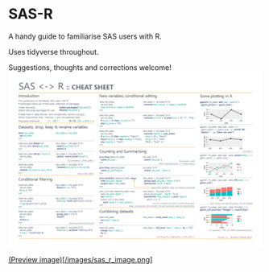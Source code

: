 # SAS-R
A handy guide to familiarise SAS users with R. 

Uses tidyverse throughout.

Suggestions, thoughts and corrections welcome!
[![Preview image](/images/sas_r_image.png)](https://github.com/brendanjodowd/SAS-R/blob/master/sas-r%20cheatsheet.pdf)

[(Preview image)[/images/sas_r_image.png]](https://github.com/brendanjodowd/SAS-R/blob/master/sas-r%20cheatsheet.pdf) 
